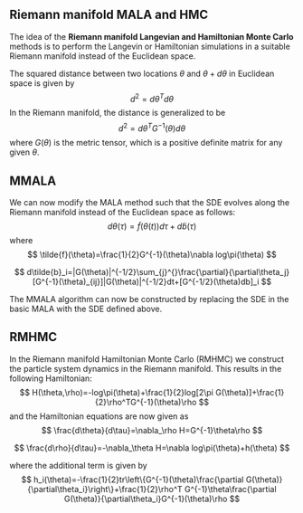 ## Riemann manifold MALA and HMC

The idea of the **Riemann manifold Langevian and Hamiltonian Monte Carlo** methods is to perform the Langevin or Hamiltonian simulations in a suitable Riemann manifold instead of the Euclidean space.

The squared distance between two locations $\theta$ and $\theta+d\theta$ in Euclidean space is given by
$$
d^2=d\theta^Td\theta
$$
In the Riemann manifold, the distance is generalized to be
$$
d^2=d\theta^TG^{-1}(\theta)d\theta
$$
where $G(\theta)$ is the metric tensor, which is a positive definite matrix for any given $\theta$.

## MMALA

We can now modify the MALA method such that the SDE evolves along the Riemann manifold instead of the Euclidean space as follows:
$$
d\theta(\tau)=\tilde{f}(\theta(t))d\tau+d\tilde{b}(\tau)
$$
where
$$
\tilde{f}(\theta)=\frac{1}{2}G^{-1}(\theta)\nabla log\pi(\theta)
$$

$$
d\tilde{b}_i=|G(\theta)|^{-1/2}\sum_{j}^{}\frac{\partial}{\partial\theta_j}[G^{-1}(\theta)_{ij}]|G(\theta)|^{-1/2}dt+[G^{-1/2}(\theta)db]_i
$$

The MMALA algorithm can now be constructed by replacing the SDE in the basic MALA with the SDE defined above.

## RMHMC

In the Riemann manifold Hamiltonian Monte Carlo (RMHMC) we construct the particle system dynamics in the Riemann manifold. This results in the following Hamiltonian:
$$
H(\theta,\rho)=-log\pi(\theta)+\frac{1}{2}log[2\pi G(\theta)]+\frac{1}{2}\rho^TG^{-1}(\theta)\rho
$$
and the Hamiltonian equations are now given as
$$
\frac{d\theta}{d\tau}=\nabla_\rho H=G^{-1}\theta\rho
$$

$$
\frac{d\rho}{d\tau}=-\nabla_\theta H=\nabla log\pi(\theta)+h(\theta)
$$

where the additional term is given by
$$
h_i(\theta)=-\frac{1}{2}tr\left\{G^{-1}(\theta)\frac{\partial G(\theta)}{\partial\theta_i}\right\}+\frac{1}{2}\rho^T G^{-1}\theta\frac{\partial G(\theta)}{\partial\theta_i}G^{-1}(\theta)\rho
$$
